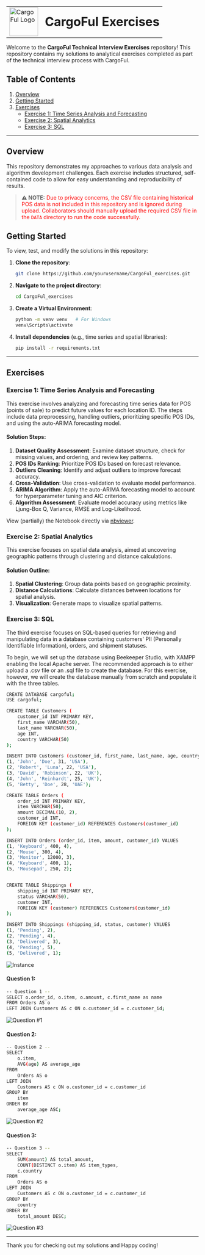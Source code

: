 <table style=" width: 100%; border-collapse: collapse;">
  <tr>
    <td style="vertical-align: middle;">
      <img src="./Assets/logo_1.png" alt="CargoFul Logo" width="75">
    </td>
    <td style="vertical-align: middle; padding-left: 10px;">
      <h1 style="display: inline; font-size: 2em; font-weight: bold; margin: 0;">CargoFul Exercises</h1>
    </td>
  </tr>
</table>

Welcome to the **CargoFul Technical Interview Exercises** repository! This repository contains my solutions to analytical exercises completed as part of the technical interview process with CargoFul.

## Table of Contents
1. [Overview](#overview)
2. [Getting Started](#getting-started)
3. [Exercises](#exercises)
    - [Exercise 1: Time Series Analysis and Forecasting](#exercise-1-time-series-analysis-and-forecasting)
    - [Exercise 2: Spatial Analytics](#exercise-2-spatial-analytics)
    - [Exercise 3: SQL](#exercise-3-sql)
---

## Overview

This repository demonstrates my approaches to various data analysis and algorithm development challenges. Each exercise includes structured, self-contained code to allow for easy understanding and reproducibility of results.

> **⚠️ NOTE:** <span style="color: red;">Due to privacy concerns, the CSV file containing historical POS data is not included in this repository and is ignored during upload. Collaborators should manually upload the required CSV file in the `DATA` directory to run the code successfully.</span>

## Getting Started

To view, test, and modify the solutions in this repository:

1. **Clone the repository**:
    ```bash
    git clone https://github.com/yourusername/CargoFul_exercises.git
    ```
2. **Navigate to the project directory**:
    ```bash
    cd CargoFul_exercises
    ```
3. **Create a Virtual Environment**:
    ```bash
    python -m venv venv   # For Windows
    venv\Scripts\activate
    ```
4. **Install dependencies** (e.g., time series and spatial libraries):
    ```bash
    pip install -r requirements.txt
    ```

---

## Exercises

### Exercise 1: Time Series Analysis and Forecasting

This exercise involves analyzing and forecasting time series data for POS (points of sale) to predict future values for each location ID. The steps include data preprocessing, handling outliers, prioritizing specific POS IDs, and using the auto-ARIMA forecasting model.

#### Solution Steps:
1. **Dataset Quality Assessment**: Examine dataset structure, check for missing values, and ordering, and review key patterns.
2. **POS IDs Ranking**: Prioritize POS IDs based on forecast relevance.
3. **Outliers Cleaning**: Identify and adjust outliers to improve forecast accuracy.
4. **Cross-Validation**: Use cross-validation to evaluate model performance.
5. **ARIMA Algorithm**: Apply the auto-ARIMA forecasting model to account for hyperparameter tuning and AIC criterion.
6. **Algorithm Assessment**: Evaluate model accuracy using metrics like Ljung-Box Q, Variance, RMSE and Log-Likelihood.

View (partially) the Notebook directly via [nbviewer](https://nbviewer.org/github/AtlasAnatomy/CargoFul_exercises/blob/main/Time_series_POS.ipynb).

### Exercise 2: Spatial Analytics

This exercise focuses on spatial data analysis, aimed at uncovering geographic patterns through clustering and distance calculations.

#### Solution Outline:
1. **Spatial Clustering**: Group data points based on geographic proximity.
2. **Distance Calculations**: Calculate distances between locations for spatial analysis.
3. **Visualization**: Generate maps to visualize spatial patterns.

### Exercise 3: SQL

The third exercise focuses on SQL-based queries for retrieving and manipulating data in a database containing customers' PII (Personally Identifiable Information), orders, and shipment statuses.

To begin, we will set up the database using Beekeeper Studio, with XAMPP enabling the local Apache server. The recommended approach is to either upload a .csv file or an .sql file to create the database. 
For this exercise, however, we will create the database manually from scratch and populate it with the three tables.
```bash
CREATE DATABASE cargoful;
USE cargoful;

CREATE TABLE Customers (
    customer_id INT PRIMARY KEY,
    first_name VARCHAR(50),
    last_name VARCHAR(50),
    age INT,
    country VARCHAR(50)
);

INSERT INTO Customers (customer_id, first_name, last_name, age, country) VALUES
(1, 'John', 'Doe', 31, 'USA'),
(2, 'Robert', 'Luna', 22, 'USA'),
(3, 'David', 'Robinson', 22, 'UK'),
(4, 'John', 'Reinhardt', 25, 'UK'),
(5, 'Betty', 'Doe', 28, 'UAE');

CREATE TABLE Orders (
    order_id INT PRIMARY KEY,
    item VARCHAR(50),
    amount DECIMAL(10, 2),
    customer_id INT,
    FOREIGN KEY (customer_id) REFERENCES Customers(customer_id)
);

INSERT INTO Orders (order_id, item, amount, customer_id) VALUES
(1, 'Keyboard', 400, 4),
(2, 'Mouse', 300, 4),
(3, 'Monitor', 12000, 3),
(4, 'Keyboard', 400, 1),
(5, 'Mousepad', 250, 2);


CREATE TABLE Shippings (
    shipping_id INT PRIMARY KEY,
    status VARCHAR(50),
    customer INT,
    FOREIGN KEY (customer) REFERENCES Customers(customer_id)
);

INSERT INTO Shippings (shipping_id, status, customer) VALUES
(1, 'Pending', 2),
(2, 'Pending', 4),
(3, 'Delivered', 3),
(4, 'Pending', 5),
(5, 'Delivered', 1);
```
<img src="./Assets/Create_instance.png" alt="Instance">

#### Question 1:
```bash
-- Question 1 --
SELECT o.order_id, o.item, o.amount, c.first_name as name
FROM Orders AS o
LEFT JOIN Customers AS c ON o.customer_id = c.customer_id;
```
<img src="./Assets/Question1.png" alt="Question #1">

#### Question 2:
```bash
-- Question 2 --
SELECT
    o.item,
    AVG(age) AS average_age
FROM
    Orders AS o
LEFT JOIN
    Customers AS c ON o.customer_id = c.customer_id
GROUP BY
    item
ORDER BY
    average_age ASC;
```

<img src="./Assets/Question2.png" alt="Question #2">

#### Question 3:
```bash
-- Question 3 --
SELECT
    SUM(amount) AS total_amount,
    COUNT(DISTINCT o.item) AS item_types,
    c.country
FROM
    Orders AS o
LEFT JOIN
    Customers AS c ON o.customer_id = c.customer_id
GROUP BY
    country
ORDER BY
    total_amount DESC;
```

<img src="./Assets/Question3.png" alt="Question #3">

---

Thank you for checking out my solutions and Happy coding!
